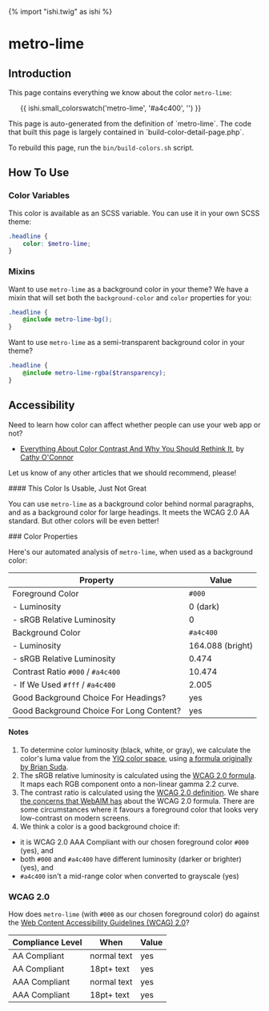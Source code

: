 {% import "ishi.twig" as ishi %}
# metro-lime

## Introduction

This page contains everything we know about the color `metro-lime`:

<div class="grid">
    <div class="cell">
        <div class="swatch">
            <ul>
                {{ ishi.small_colorswatch('metro-lime', '#a4c400', '') }}
            </ul>
        </div>
    </div>
</div>

<div class="callout attention" markdown="1">
This page is auto-generated from the definition of `metro-lime`. The code that built this page is largely contained in `build-color-detail-page.php`.

To rebuild this page, run the `bin/build-colors.sh` script.
</div>

## How To Use

### Color Variables

This color is available as an SCSS variable. You can use it in your own SCSS theme:

```scss
.headline {
    color: $metro-lime;
}
```

### Mixins

Want to use `metro-lime` as a background color in your theme? We have a mixin that will set both the `background-color` and `color` properties for you:

```scss
.headline {
    @include metro-lime-bg();
}
```

Want to use `metro-lime` as a semi-transparent background color in your theme?

```scss
.headline {
    @include metro-lime-rgba($transparency);
}
```

## Accessibility

Need to learn how color can affect whether people can use your web app or not?

* [Everything About Color Contrast And Why You Should Rethink It](https://www.smashingmagazine.com/2014/10/color-contrast-tips-and-tools-for-accessibility/), by [Cathy O'Connor](http://www.twitter.com/cagocon)

Let us know of any other articles that we should recommend, please!
<div class="callout warning" markdown="1">
#### This Color Is Usable, Just Not Great

You can use `metro-lime` as a background color behind normal paragraphs, and as a background color for large headings. It meets the WCAG 2.0 AA standard. But other colors will be even better!
</div>
### Color Properties

Here's our automated analysis of `metro-lime`, when used as a background color:

Property | Value
---------|------
Foreground Color | `#000`
- Luminosity | 0 (dark)
- sRGB Relative Luminosity | 0
Background Color | `#a4c400`
- Luminosity | 164.088 (bright)
- sRGB Relative Luminosity | 0.474
Contrast Ratio `#000` / `#a4c400` | 10.474
- If We Used `#fff` / `#a4c400` | 2.005
Good Background Choice For Headings? | yes
Good Background Choice For Long Content? | yes

#### Notes

1. To determine color luminosity (black, white, or gray), we calculate the color's luma value from the [YIQ color space](https://en.wikipedia.org/wiki/YIQ), using [a formula originally by Brian Suda](https://24ways.org/2010/calculating-color-contrast/).
1. The sRGB relative luminosity is calculated using the [WCAG 2.0 formula](https://www.w3.org/TR/WCAG20/#relativeluminancedef). It maps each RGB component onto a non-linear gamma 2.2 curve.
1. The contrast ratio is calculated using the [WCAG 2.0 definition](https://www.w3.org/TR/2008/REC-WCAG20-20081211/#contrast-ratiodef). We share [the concerns that WebAIM has](http://webaim.org/blog/wcag-2-1-feedback/) about the WCAG 2.0 formula. There are some circumstances where it favours a foreground color that looks very low-contrast on modern screens.
1. We think a color is a good background choice if:
  - it is WCAG 2.0 AAA Compliant with our chosen foreground color `#000` (yes), and
  - both `#000` and `#a4c400` have different luminosity (darker or brighter) (yes), and
  - `#a4c400` isn't a mid-range color when converted to grayscale (yes)

### WCAG 2.0

How does `metro-lime` (with `#000` as our chosen foreground color) do against the [Web Content Accessibility Guidelines (WCAG) 2.0](https://www.w3.org/TR/WCAG20/)?

Compliance Level | When | Value
-----------------|------|------
AA Compliant | normal text | yes
AA Compliant | 18pt+ text | yes
AAA Compliant | normal text | yes
AAA Compliant | 18pt+ text | yes